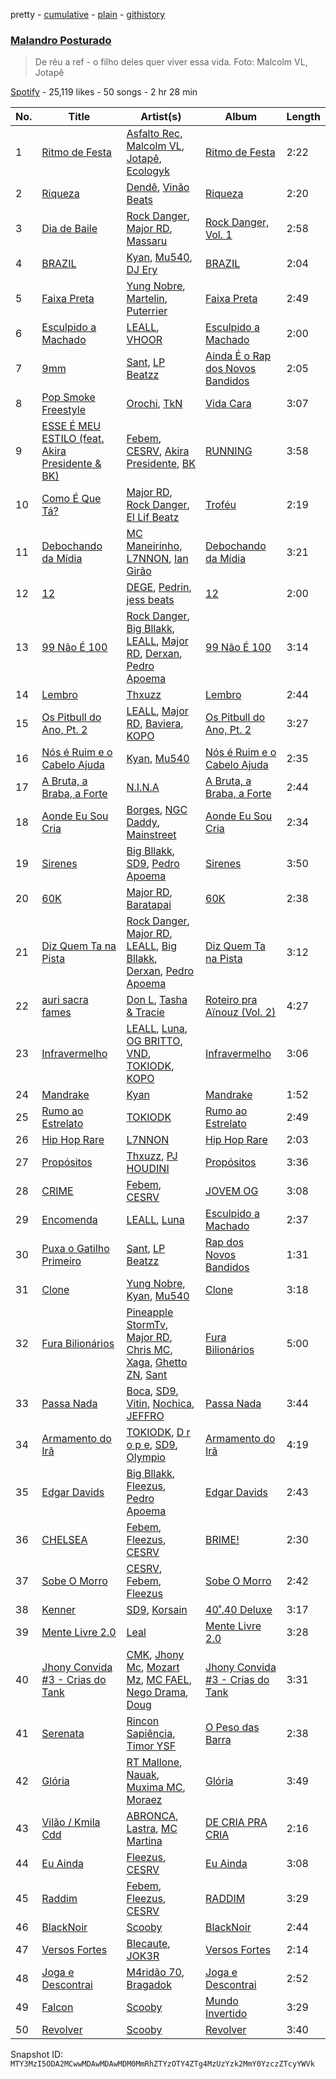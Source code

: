 pretty - [cumulative](/playlists/cumulative/37i9dQZF1DWUOuypaVNd01.md) - [plain](/playlists/plain/37i9dQZF1DWUOuypaVNd01) - [githistory](https://github.githistory.xyz/mackorone/spotify-playlist-archive/blob/main/playlists/plain/37i9dQZF1DWUOuypaVNd01)

### [Malandro Posturado](https://open.spotify.com/playlist/37i9dQZF1DWUOuypaVNd01)

> De réu a ref \- o filho deles quer viver essa vida\. Foto: Malcolm VL, Jotapê

[Spotify](https://open.spotify.com/user/spotify) - 25,119 likes - 50 songs - 2 hr 28 min

| No. | Title | Artist(s) | Album | Length |
|---|---|---|---|---|
| 1 | [Ritmo de Festa](https://open.spotify.com/track/5wvG3NaKmLIkmQWhp8DKeW) | [Asfalto Rec](https://open.spotify.com/artist/0QGicFlDrqHZqBIVSjWWMv), [Malcolm VL](https://open.spotify.com/artist/6pJi8PaFlp6aNvOw3e0ONm), [Jotapê](https://open.spotify.com/artist/6SZQlj3zcSmJk5uBaMiwGM), [Ecologyk](https://open.spotify.com/artist/1mohmQWtxDNZcBGkfxG4eW) | [Ritmo de Festa](https://open.spotify.com/album/2Rq43v85a79imdAtV2j6bA) | 2:22 |
| 2 | [Riqueza](https://open.spotify.com/track/3YfHTvRU8S08RL3UWUEiEr) | [Dendê](https://open.spotify.com/artist/306dURz1s90QIIZaVusODl), [Vinão Beats](https://open.spotify.com/artist/6z3MdWWG4r2vJivLpHV9WH) | [Riqueza](https://open.spotify.com/album/0ReYt8t0Bttf1Y6dDnimjs) | 2:20 |
| 3 | [Dia de Baile](https://open.spotify.com/track/3dYN651z0KSUQnC0fxCKWN) | [Rock Danger](https://open.spotify.com/artist/1mjuRRMumbLmGmHmYvMDcb), [Major RD](https://open.spotify.com/artist/76hYPcWML9NGEh8LashwT5), [Massaru](https://open.spotify.com/artist/6NPvzQnxY7WwRMoN2qVBHU) | [Rock Danger, Vol\. 1](https://open.spotify.com/album/10NgAPEXrO27p2uhmuZgyu) | 2:58 |
| 4 | [BRAZIL](https://open.spotify.com/track/0d16iGBlngyLHsldWzvahM) | [Kyan](https://open.spotify.com/artist/05qCf6M7E7AxizHVmrcPqh), [Mu540](https://open.spotify.com/artist/13yQqjPy4Esq0Ru3R1fipU), [DJ Ery](https://open.spotify.com/artist/3fJhU7uVbc7ofhDXfBXJnS) | [BRAZIL](https://open.spotify.com/album/3XX0VacWrVLIa7Dx2x1SSd) | 2:04 |
| 5 | [Faixa Preta](https://open.spotify.com/track/15mfSyeqvnqu8HThdlGjg3) | [Yung Nobre](https://open.spotify.com/artist/1zRwEApJZMUKUZDPYTNsrB), [Martelin](https://open.spotify.com/artist/1qYCFTfaAPk15UPO93sStr), [Puterrier](https://open.spotify.com/artist/0zbO4WWM2wJM3ulFmCbMwB) | [Faixa Preta](https://open.spotify.com/album/0XxLomO3lIEIFrEe0lTVtH) | 2:49 |
| 6 | [Esculpido a Machado](https://open.spotify.com/track/3Ukj7F16inQlhbExukF9YC) | [LEALL](https://open.spotify.com/artist/4h52MPCFvx56uhmH254Uqz), [VHOOR](https://open.spotify.com/artist/0aEDa47F4RWuk4Udm0SEoH) | [Esculpido a Machado](https://open.spotify.com/album/5BCSltKIxLBav5MEeF0aOh) | 2:00 |
| 7 | [9mm](https://open.spotify.com/track/6XWrsV3IDY9E3h2FCN0a3O) | [Sant](https://open.spotify.com/artist/7IlBcKrGUBJ0NKdnbDde89), [LP Beatzz](https://open.spotify.com/artist/3WFKRRXUORuPPdH11Spele) | [Ainda É o Rap dos Novos Bandidos](https://open.spotify.com/album/1lO0DvPgCpUjgRj4Nh7cFy) | 2:05 |
| 8 | [Pop Smoke Freestyle](https://open.spotify.com/track/4NdVfpzsIl80ydtWuvveNh) | [Orochi](https://open.spotify.com/artist/3rfM2cGqF6DB0kUyytMkXx), [TkN](https://open.spotify.com/artist/3SB4jbHhsv6NQTh7ZT5GzS) | [Vida Cara](https://open.spotify.com/album/05O0Z1S7MeE49h8krhErzy) | 3:07 |
| 9 | [ESSE É MEU ESTILO \(feat\. Akira Presidente & BK\)](https://open.spotify.com/track/6TuFeSKT62xvhsrAeRMG0d) | [Febem](https://open.spotify.com/artist/2Ip2jiEjsSe8pmRBzwTv5N), [CESRV](https://open.spotify.com/artist/1qJG1PpAGl1FnzYyCDU7x1), [Akira Presidente](https://open.spotify.com/artist/6ZnwtQznVleZpEkQINdyfG), [BK](https://open.spotify.com/artist/1YOVBTvznjiDvtAj4ExHeo) | [RUNNING](https://open.spotify.com/album/50T8RSK9OuebjbS4f5uqZV) | 3:58 |
| 10 | [Como É Que Tá?](https://open.spotify.com/track/64bJ83px2Htf20Eo3n9trz) | [Major RD](https://open.spotify.com/artist/76hYPcWML9NGEh8LashwT5), [Rock Danger](https://open.spotify.com/artist/1mjuRRMumbLmGmHmYvMDcb), [El Lif Beatz](https://open.spotify.com/artist/0HBQtIkqXtoKagoPOgxK8k) | [Troféu](https://open.spotify.com/album/5M274S1cUS8suxN7aD4hvp) | 2:19 |
| 11 | [Debochando da Mídia](https://open.spotify.com/track/24cOHkrtGGQmKvA8R9BNin) | [MC Maneirinho](https://open.spotify.com/artist/3M8aD9XWxfel3jZakRbibZ), [L7NNON](https://open.spotify.com/artist/57AnmAPPIGLalUHf79O5sc), [Ian Girão](https://open.spotify.com/artist/5XQEbbbweicO6g4nCj8TSF) | [Debochando da Mídia](https://open.spotify.com/album/12PFddiRwZQ5GQ3p24jZTo) | 3:21 |
| 12 | [12](https://open.spotify.com/track/0o0wW2KjzK3Cg3RM29lCbI) | [DEGE](https://open.spotify.com/artist/3lrVtMWQakf49Evasc4FFW), [Pedrin](https://open.spotify.com/artist/7nhTCM7Tuu7NRQZsmpBIBg), [jess beats](https://open.spotify.com/artist/7uskxjQtkzfiqHCNIIv3gD) | [12](https://open.spotify.com/album/68m25Mk20x1Ux9gd9QSoPb) | 2:00 |
| 13 | [99 Não É 100](https://open.spotify.com/track/09fHhIwGvRtvi32cxOmsJQ) | [Rock Danger](https://open.spotify.com/artist/1mjuRRMumbLmGmHmYvMDcb), [Big Bllakk](https://open.spotify.com/artist/2676LWh4GgqdAaYkRpqTcd), [LEALL](https://open.spotify.com/artist/4h52MPCFvx56uhmH254Uqz), [Major RD](https://open.spotify.com/artist/76hYPcWML9NGEh8LashwT5), [Derxan](https://open.spotify.com/artist/6AVuBAosGPLRJYwoJ88wtt), [Pedro Apoema](https://open.spotify.com/artist/1eJwhQn6j41JvgXfWeh2g0) | [99 Não É 100](https://open.spotify.com/album/4O6iZixoEhq4fYTRPHSQy4) | 3:14 |
| 14 | [Lembro](https://open.spotify.com/track/7mXmhgvonsRxbKp6Sp2SIZ) | [Thxuzz](https://open.spotify.com/artist/6TsiOiUUPJYw90hx3aAb0q) | [Lembro](https://open.spotify.com/album/7eKlRGjlczwo6038CxZfeT) | 2:44 |
| 15 | [Os Pitbull do Ano, Pt\. 2](https://open.spotify.com/track/2WLjFfNF7aIdTk6SVVo6NR) | [LEALL](https://open.spotify.com/artist/4h52MPCFvx56uhmH254Uqz), [Major RD](https://open.spotify.com/artist/76hYPcWML9NGEh8LashwT5), [Baviera](https://open.spotify.com/artist/6cUTkFvlPW27lYc3qcoOgy), [KOPO](https://open.spotify.com/artist/3vSHkuSE00R9QBkm5SByaA) | [Os Pitbull do Ano, Pt\. 2](https://open.spotify.com/album/6dI7q22ZoKPIzWuWDVoawl) | 3:27 |
| 16 | [Nós é Ruim e o Cabelo Ajuda](https://open.spotify.com/track/0WGiVPRKaQHsBVk21nV05K) | [Kyan](https://open.spotify.com/artist/05qCf6M7E7AxizHVmrcPqh), [Mu540](https://open.spotify.com/artist/13yQqjPy4Esq0Ru3R1fipU) | [Nós é Ruim e o Cabelo Ajuda](https://open.spotify.com/album/2AgCmiFrUKSt5e9BplxhSY) | 2:35 |
| 17 | [A Bruta, a Braba, a Forte](https://open.spotify.com/track/2N54ghEQWbNZ9Y39Wr2JKg) | [N.I.N.A](https://open.spotify.com/artist/32NfHH4nSmu97Z4RQjPyET) | [A Bruta, a Braba, a Forte](https://open.spotify.com/album/73h7cH1GkuOSBMZ9sgX5zb) | 2:44 |
| 18 | [Aonde Eu Sou Cria](https://open.spotify.com/track/5ZSCMCmUNxnRTDuYZxK3ah) | [Borges](https://open.spotify.com/artist/6jBww4kwlSrjaNYP7AQPtX), [NGC Daddy](https://open.spotify.com/artist/2iNFFCEAFdfAV5hPdpMk6x), [Mainstreet](https://open.spotify.com/artist/25XJqeReVV38w0tR04GGBd) | [Aonde Eu Sou Cria](https://open.spotify.com/album/2kMW9ybuXIlpW86XOEf6k1) | 2:34 |
| 19 | [Sirenes](https://open.spotify.com/track/65pLuhvAvq0tPijFTpqKBP) | [Big Bllakk](https://open.spotify.com/artist/2676LWh4GgqdAaYkRpqTcd), [SD9](https://open.spotify.com/artist/5vISZlkpbDSJybQqgUeF52), [Pedro Apoema](https://open.spotify.com/artist/1eJwhQn6j41JvgXfWeh2g0) | [Sirenes](https://open.spotify.com/album/4NOFtN3gwD6OaHTjfDpIeo) | 3:50 |
| 20 | [60K](https://open.spotify.com/track/45T7K7sercGwxi5sU4wqAK) | [Major RD](https://open.spotify.com/artist/76hYPcWML9NGEh8LashwT5), [Baratapai](https://open.spotify.com/artist/7nahK9VX0AFY1KZmT04lGY) | [60K](https://open.spotify.com/album/280tU4xoWJ10EcJoc0YOkT) | 2:38 |
| 21 | [Diz Quem Ta na Pista](https://open.spotify.com/track/0Tabn01QTkQnUwwjQXWCMv) | [Rock Danger](https://open.spotify.com/artist/1mjuRRMumbLmGmHmYvMDcb), [Major RD](https://open.spotify.com/artist/76hYPcWML9NGEh8LashwT5), [LEALL](https://open.spotify.com/artist/4h52MPCFvx56uhmH254Uqz), [Big Bllakk](https://open.spotify.com/artist/2676LWh4GgqdAaYkRpqTcd), [Derxan](https://open.spotify.com/artist/6AVuBAosGPLRJYwoJ88wtt), [Pedro Apoema](https://open.spotify.com/artist/1eJwhQn6j41JvgXfWeh2g0) | [Diz Quem Ta na Pista](https://open.spotify.com/album/7yADHHvWrt9jJdITXLE0N3) | 3:12 |
| 22 | [auri sacra fames](https://open.spotify.com/track/3BL8FClujPbdn3Qz2vZaLi) | [Don L](https://open.spotify.com/artist/6U98XWjrUPnPtPBjEprDmu), [Tasha & Tracie](https://open.spotify.com/artist/5Gv1C1LY8pWiYcfcdjSNMT) | [Roteiro pra Aïnouz \(Vol\. 2\)](https://open.spotify.com/album/2lsICIaiaE3ZOYbX9vm1UL) | 4:27 |
| 23 | [Infravermelho](https://open.spotify.com/track/03uTSC6wATLjv3wWme4Tzm) | [LEALL](https://open.spotify.com/artist/4h52MPCFvx56uhmH254Uqz), [Luna](https://open.spotify.com/artist/2uY6iqNed0QZuENdRbxiaW), [OG BRITTO](https://open.spotify.com/artist/3sJkWvmIolNQZkWUrLRSJF), [VND](https://open.spotify.com/artist/1XxGXIW0xJuiW267WuDgNP), [TOKIODK](https://open.spotify.com/artist/3l3kTDXnvYNA4u1kLLvLn2), [KOPO](https://open.spotify.com/artist/3vSHkuSE00R9QBkm5SByaA) | [Infravermelho](https://open.spotify.com/album/3kk0Iagt9p1hYO6TpC0YPx) | 3:06 |
| 24 | [Mandrake](https://open.spotify.com/track/7eL0pC73XR5EF940YEk79k) | [Kyan](https://open.spotify.com/artist/05qCf6M7E7AxizHVmrcPqh) | [Mandrake](https://open.spotify.com/album/5VsdDBaIJUPr6Oz5tqc6Mg) | 1:52 |
| 25 | [Rumo ao Estrelato](https://open.spotify.com/track/4jQo1z3xWIGDbWDffMR4jF) | [TOKIODK](https://open.spotify.com/artist/3l3kTDXnvYNA4u1kLLvLn2) | [Rumo ao Estrelato](https://open.spotify.com/album/45LjNQUEzRB8cMy1sgIdw9) | 2:49 |
| 26 | [Hip Hop Rare](https://open.spotify.com/track/1a2H78ZsONNYxfv9EuODnR) | [L7NNON](https://open.spotify.com/artist/0JjPiLQNgAFaEkwoy56B1C) | [Hip Hop Rare](https://open.spotify.com/album/41cCM6GZyRz1WtpE7WBxjB) | 2:03 |
| 27 | [Propósitos](https://open.spotify.com/track/2LACCpFwBMjEHa3BqcYLVk) | [Thxuzz](https://open.spotify.com/artist/6TsiOiUUPJYw90hx3aAb0q), [PJ HOUDINI](https://open.spotify.com/artist/3nfVTPYDnppERKGCRS4vim) | [Propósitos](https://open.spotify.com/album/6JHOgi8SNSKbdDo2VFmd4l) | 3:36 |
| 28 | [CRIME](https://open.spotify.com/track/6VZ4iuA1y0utK4YR9dMfhu) | [Febem](https://open.spotify.com/artist/2Ip2jiEjsSe8pmRBzwTv5N), [CESRV](https://open.spotify.com/artist/1qJG1PpAGl1FnzYyCDU7x1) | [JOVEM OG](https://open.spotify.com/album/62rhAAgqTCXMeM5xXGOXMJ) | 3:08 |
| 29 | [Encomenda](https://open.spotify.com/track/2AcXPYmNCL0928ISaAqhLw) | [LEALL](https://open.spotify.com/artist/4h52MPCFvx56uhmH254Uqz), [Luna](https://open.spotify.com/artist/2uY6iqNed0QZuENdRbxiaW) | [Esculpido a Machado](https://open.spotify.com/album/5BCSltKIxLBav5MEeF0aOh) | 2:37 |
| 30 | [Puxa o Gatilho Primeiro](https://open.spotify.com/track/72BLgAUeyFgAX8T033l8Wv) | [Sant](https://open.spotify.com/artist/7IlBcKrGUBJ0NKdnbDde89), [LP Beatzz](https://open.spotify.com/artist/3WFKRRXUORuPPdH11Spele) | [Rap dos Novos Bandidos](https://open.spotify.com/album/2rYLZlhbWbcjNJg3PiwV9O) | 1:31 |
| 31 | [Clone](https://open.spotify.com/track/6qXLawiN099LNELEdzhZSP) | [Yung Nobre](https://open.spotify.com/artist/1zRwEApJZMUKUZDPYTNsrB), [Kyan](https://open.spotify.com/artist/05qCf6M7E7AxizHVmrcPqh), [Mu540](https://open.spotify.com/artist/13yQqjPy4Esq0Ru3R1fipU) | [Clone](https://open.spotify.com/album/6crWlJHhWRHaeZQgwxvK6v) | 3:18 |
| 32 | [Fura Bilionários](https://open.spotify.com/track/2T2Xc0TPWKnUTcvN4XbmBC) | [Pineapple StormTv](https://open.spotify.com/artist/09U6hmCerKcIJrixubiBjm), [Major RD](https://open.spotify.com/artist/76hYPcWML9NGEh8LashwT5), [Chris MC](https://open.spotify.com/artist/0obu7Om4zu9ahul5DI4JtY), [Xaga](https://open.spotify.com/artist/6d7xhkmwkbhwqF5j57IaL6), [Ghetto ZN](https://open.spotify.com/artist/3j081Zyys4b40Q0DSogq1K), [Sant](https://open.spotify.com/artist/7IlBcKrGUBJ0NKdnbDde89) | [Fura Bilionários](https://open.spotify.com/album/5fQq0eTv40IQzcWu4gYL7w) | 5:00 |
| 33 | [Passa Nada](https://open.spotify.com/track/2ppPUewH2bl3W80Zp6zKcD) | [Boca](https://open.spotify.com/artist/7DM9mUj11mLXmrtgw8YxaX), [SD9](https://open.spotify.com/artist/5vISZlkpbDSJybQqgUeF52), [Vitin](https://open.spotify.com/artist/3qqsM7MrioDCvQPL7AMBRS), [Nochica](https://open.spotify.com/artist/7KXVP4FXUjg321zasfnoBZ), [JEFFRO](https://open.spotify.com/artist/5jkObTziesSFoINHI1ZVUi) | [Passa Nada](https://open.spotify.com/album/7AAwkqFgpxCSOomrrxQFlT) | 3:44 |
| 34 | [Armamento do Irã](https://open.spotify.com/track/4xuicbmwt51tQDP9gP58oS) | [TOKIODK](https://open.spotify.com/artist/3l3kTDXnvYNA4u1kLLvLn2), [D r o p e](https://open.spotify.com/artist/7gi8fAAoPMkO2vcESXGG2Y), [SD9](https://open.spotify.com/artist/5vISZlkpbDSJybQqgUeF52), [Olympio](https://open.spotify.com/artist/1nR1Ogb4hP9WzmUbIArZ72) | [Armamento do Irã](https://open.spotify.com/album/6QVvYXwwQNif3EUz652PY3) | 4:19 |
| 35 | [Edgar Davids](https://open.spotify.com/track/0w2QbGCv0JnoApWEo9BpLD) | [Big Bllakk](https://open.spotify.com/artist/2676LWh4GgqdAaYkRpqTcd), [Fleezus](https://open.spotify.com/artist/5vl7Vj67mORmn0yJccFCfq), [Pedro Apoema](https://open.spotify.com/artist/1eJwhQn6j41JvgXfWeh2g0) | [Edgar Davids](https://open.spotify.com/album/5mPtaxRSVTVuNgwE42ocMf) | 2:43 |
| 36 | [CHELSEA](https://open.spotify.com/track/2ush2pr0bKqYdT9oeBsHS7) | [Febem](https://open.spotify.com/artist/2Ip2jiEjsSe8pmRBzwTv5N), [Fleezus](https://open.spotify.com/artist/5vl7Vj67mORmn0yJccFCfq), [CESRV](https://open.spotify.com/artist/1qJG1PpAGl1FnzYyCDU7x1) | [BRIME!](https://open.spotify.com/album/4SthjdqHeQOrm8JfZIq979) | 2:30 |
| 37 | [Sobe O Morro](https://open.spotify.com/track/4ZjDDf6NjEVHSwJwAjeJj6) | [CESRV](https://open.spotify.com/artist/1qJG1PpAGl1FnzYyCDU7x1), [Febem](https://open.spotify.com/artist/2Ip2jiEjsSe8pmRBzwTv5N), [Fleezus](https://open.spotify.com/artist/5vl7Vj67mORmn0yJccFCfq) | [Sobe O Morro](https://open.spotify.com/album/7vAYVJSHSebqNrnJT70Gcl) | 2:42 |
| 38 | [Kenner](https://open.spotify.com/track/19lLjXxxDDWQCxO69QU5Zr) | [SD9](https://open.spotify.com/artist/5vISZlkpbDSJybQqgUeF52), [Korsain](https://open.spotify.com/artist/3mzX21OpC0y7SgIOKCSpKL) | [40˚.40 Deluxe](https://open.spotify.com/album/15pZ53TSgyuAfNOqt2hnpM) | 3:17 |
| 39 | [Mente Livre 2.0](https://open.spotify.com/track/28j4gJgXCh0CmMpCMx09nX) | [Leal](https://open.spotify.com/artist/1BnymgkHol5jSOx3KBkBjs) | [Mente Livre 2.0](https://open.spotify.com/album/1tpPk1gb5iQBBYT7wmnabD) | 3:28 |
| 40 | [Jhony Convida \#3 \- Crias do Tank](https://open.spotify.com/track/7JKCzGM8deRmIatfD1pZQ3) | [CMK](https://open.spotify.com/artist/6QmnOxsr8M6iD5Zqpb2src), [Jhony Mc](https://open.spotify.com/artist/4hTGLEnPwUsmgakVoSo9Ww), [Mozart Mz](https://open.spotify.com/artist/5IpCG7K8h5YfPavIWLf2ne), [MC FAEL](https://open.spotify.com/artist/1Ljw2Sjawn2CBZ63ewLP1H), [Nego Drama](https://open.spotify.com/artist/2qrG2M6RJou5dJFocowU2L), [Doug](https://open.spotify.com/artist/5feMPVVueEUmxCFyv8RHsm) | [Jhony Convida \#3 \- Crias do Tank](https://open.spotify.com/album/3QOPUOAr7NoeXQ3LaIlRLJ) | 3:31 |
| 41 | [Serenata](https://open.spotify.com/track/0i3tVVp12fqp55ZediozgQ) | [Rincon Sapiência](https://open.spotify.com/artist/6syQjkQSMIrzw5cFnNRheo), [Timor YSF](https://open.spotify.com/artist/5iyA3j1yVqGBgaKCeiUIzO) | [O Peso das Barra](https://open.spotify.com/album/1NQxhguiFlOyNnshi7qpkL) | 2:38 |
| 42 | [Glória](https://open.spotify.com/track/60y8XUD4We3F0hN5PE8Qgo) | [RT Mallone](https://open.spotify.com/artist/3R10G1MFkbrhqtyPuCZe9k), [Nauak](https://open.spotify.com/artist/1UUHsTLzraoVw9n5v0HuPu), [Muxima MC](https://open.spotify.com/artist/0fkAhbJcSHlrjk90oSNA0V), [Moraez](https://open.spotify.com/artist/7EUGyvtmko0FzyKP7oEXsa) | [Glória](https://open.spotify.com/album/3R8dPKSjdaQ62HCeMEjIIs) | 3:49 |
| 43 | [Vilão / Kmila Cdd](https://open.spotify.com/track/59axndxpWFGRG6Hee9isUL) | [ABRONCA](https://open.spotify.com/artist/03Bdw7o4orNeiIa0WHp4Fd), [Lastra](https://open.spotify.com/artist/5W0yWqP7U3b2Y89gSgR9OD), [MC Martina](https://open.spotify.com/artist/5Zdd7OXYYhoqgGlF6dKxde) | [DE CRIA PRA CRIA](https://open.spotify.com/album/201Vl6NCeUaR2c4bnSxYad) | 2:16 |
| 44 | [Eu Ainda](https://open.spotify.com/track/0XiAYDYnDYlr3CCql7rM1o) | [Fleezus](https://open.spotify.com/artist/5vl7Vj67mORmn0yJccFCfq), [CESRV](https://open.spotify.com/artist/1qJG1PpAGl1FnzYyCDU7x1) | [Eu Ainda](https://open.spotify.com/album/102v3MHRjG0nSixpmXsakd) | 3:08 |
| 45 | [Raddim](https://open.spotify.com/track/3yoWQ2192aCD6LyChIUmAR) | [Febem](https://open.spotify.com/artist/2Ip2jiEjsSe8pmRBzwTv5N), [Fleezus](https://open.spotify.com/artist/5vl7Vj67mORmn0yJccFCfq), [CESRV](https://open.spotify.com/artist/1qJG1PpAGl1FnzYyCDU7x1) | [RADDIM](https://open.spotify.com/album/4bz8Hy3tV46QYTsQ3KbSh0) | 3:29 |
| 46 | [BlackNoir](https://open.spotify.com/track/1EKQ1TYU3Ddo5MxY4PMeHp) | [Scooby](https://open.spotify.com/artist/5hPR4hVEcnsIv4A2OAhNAd) | [BlackNoir](https://open.spotify.com/album/1rHWvpXpE01SNUECV3YusE) | 2:44 |
| 47 | [Versos Fortes](https://open.spotify.com/track/2JSezfMm00LI6LHRf4fsnZ) | [Blecaute](https://open.spotify.com/artist/3YWjrrBRyllQOX1NwCtfpX), [JOK3R](https://open.spotify.com/artist/2YvHMMn0rYDvE3rs6dqzhq) | [Versos Fortes](https://open.spotify.com/album/6IePf2BwfgsH31GWywtmcb) | 2:14 |
| 48 | [Joga e Descontrai](https://open.spotify.com/track/2shKQJp8LXNDlD7N79MLRC) | [M4ridão 70](https://open.spotify.com/artist/38ITayRnrKrR0A7RpqILI4), [Bragadok](https://open.spotify.com/artist/4rVt7hTJTBUspoIHMoGpHu) | [Joga e Descontrai](https://open.spotify.com/album/1GkAILVDeTqdESnKt6kKr9) | 2:52 |
| 49 | [Falcon](https://open.spotify.com/track/6w1q6fG07BBKzCbJ0z7CDk) | [Scooby](https://open.spotify.com/artist/5hPR4hVEcnsIv4A2OAhNAd) | [Mundo Invertido](https://open.spotify.com/album/5FYBIbs8Lyc2g469Lmot0J) | 3:29 |
| 50 | [Revolver](https://open.spotify.com/track/69YjloyYsj7FaOAGNeuFNd) | [Scooby](https://open.spotify.com/artist/5hPR4hVEcnsIv4A2OAhNAd) | [Revolver](https://open.spotify.com/album/0JVnfJptZI4eLmQmoJjmMb) | 3:40 |

Snapshot ID: `MTY3MzI5ODA2MCwwMDAwMDAwMDM0MmRhZTYzOTY4ZTg4MzUzYzk2MmY0YzczZTcyYWVk`
